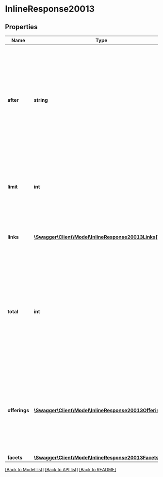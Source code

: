 # InlineResponse20013

## Properties
Name | Type | Description | Notes
------------ | ------------- | ------------- | -------------
**after** | **string** | A pagination cursor to use when fetching the next page of results. This value will be omitted if the respose contains the last page of results. View the Paging section of the [Getting Started Tutorial](../tutorials/getting_started/index.html#pagination) for more information. | [optional] 
**limit** | **int** | The maximum number of items requested. This value is the same value as the &#x60;limit&#x60; query parameter on the request. | 
**links** | [**\Swagger\Client\Model\InlineResponse20013Links[]**](InlineResponse20013Links.md) | A list of related resources and their corresponding URL links. | [optional] 
**total** | **int** | The total number of documents found that match the query criteria. This number can be greater than the number of results returned and is independent of the &#x60;limit&#x60; request query parameter value. | [optional] 
**offerings** | [**\Swagger\Client\Model\InlineResponse20013Offerings[]**](InlineResponse20013Offerings.md) | Search results.  This property will only have results if the &#x60;limit&#x60; property is greater than 0 and there are matching results based on the input query parameters. | 
**facets** | [**\Swagger\Client\Model\InlineResponse20013Facets**](InlineResponse20013Facets.md) |  | [optional] 

[[Back to Model list]](../README.md#documentation-for-models) [[Back to API list]](../README.md#documentation-for-api-endpoints) [[Back to README]](../README.md)


